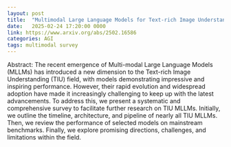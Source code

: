 ```yaml
---
layout: post
title:  "Multimodal Large Language Models for Text-rich Image Understanding: A Comprehensive Review"
date:   2025-02-24 17:20:00 0000
link: https://www.arxiv.org/abs/2502.16586
categories: AGI
tags: multimodal survey
---
```


Abstract: The recent emergence of Multi-modal Large Language Models (MLLMs) has introduced a new dimension to the Text-rich Image Understanding (TIU) field, with models demonstrating impressive and inspiring performance. However, their rapid evolution and widespread adoption have made it increasingly challenging to keep up with the latest advancements. To address this, we present a systematic and comprehensive survey to facilitate further research on TIU MLLMs. Initially, we outline the timeline, architecture, and pipeline of nearly all TIU MLLMs. Then, we review the performance of selected models on mainstream benchmarks. Finally, we explore promising directions, challenges, and limitations within the field.